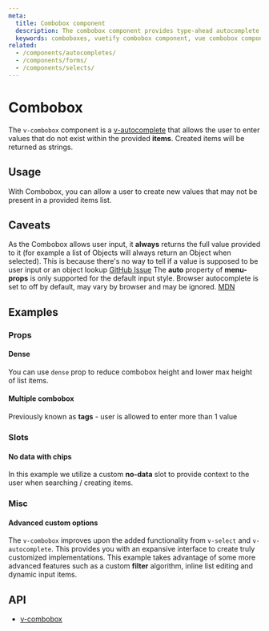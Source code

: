 ```yaml
---
meta:
  title: Combobox component
  description: The combobox component provides type-ahead autocomplete functionality and allows users to provide a custom values beyond the provided list of options.
  keywords: comboboxes, vuetify combobox component, vue combobox component
related:
  - /components/autocompletes/
  - /components/forms/
  - /components/selects/
---
```


# Combobox
The `v-combobox` component is a [v-autocomplete](/components/autocompletes) that allows the user to enter values that do not exist within the provided **items**. Created items will be returned as strings.

<entry-ad />

## Usage
With Combobox, you can allow a user to create new values that may not be present in a provided items list.

<usage name="v-combobox" />

## Caveats
<alert type="error">As the Combobox allows user input, it **always** returns the full value provided to it (for example a list of Objects will always return an Object when selected). This is because there's no way to tell if a value is supposed to be user input or an object lookup [GitHub Issue](https://github.com/vuetifyjs/vuetify/issues/5479)</alert>
<alert type="warning">The **auto** property of **menu-props** is only supported for the default input style.</alert>
<alert type="info">Browser autocomplete is set to off by default, may vary by browser and may be ignored. [MDN](https://developer.mozilla.org/en-US/docs/Web/Security/Securing_your_site/Turning_off_form_autocompletion)</alert>

## Examples

### Props

#### Dense
You can use `dense` prop to reduce combobox height and lower max height of list items.

<example file="v-combobox/prop-dense" />

#### Multiple combobox
Previously known as **tags** - user is allowed to enter more than 1 value

<example file="v-combobox/prop-multiple" />

### Slots

#### No data with chips
In this example we utilize a custom **no-data** slot to provide context to the user when searching / creating items.

<example file="v-combobox/slot-no-data" />

### Misc

#### Advanced custom options
The `v-combobox` improves upon the added functionality from `v-select` and `v-autocomplete`. This provides you with an expansive interface to create truly customized implementations. This example takes advantage of some more advanced features such as a custom **filter** algorithm, inline list editing and dynamic input items.

<example file="v-combobox/misc-advanced" />

## API
- [v-combobox](../../api/v-combo-box)

<doc-footer />
